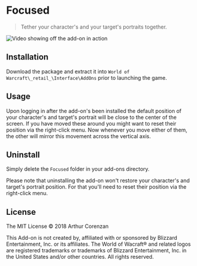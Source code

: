 # Focused

> Tether your character's and your target's portraits together.

![Video showing off the add-on in action](https://i.imgur.com/WHc1hCv.gifv)

## Installation

Download the package and extract it into `World of Warcraft\_retail_\Interface\AddOns` prior to launching the game.

## Usage

Upon logging in after the add-on's been installed the default position of your character's and target's portrait will be close to the center of the screen. If you have moved these around you might want to reset their position via the right-click menu. Now whenever you move either of them, the other will mirror this movement across the vertical axis.

## Uninstall

Simply delete the `Focused` folder in your add-ons directory.

Please note that uninstalling the add-on won't restore your character's and target's portrait position. For that you'll need to reset their position via the right-click menu.

## License

The MIT License © 2018 Arthur Corenzan

This Add-on is not created by, affiliated with or sponsored by Blizzard Entertainment, Inc. or its affiliates. The World of Wacraft® and related logos are registered trademarks or trademarks of Blizzard Entertainment, Inc. in the United States and/or other countries. All rights reserved.